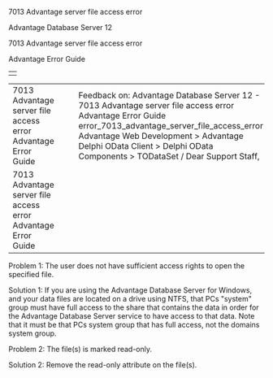 7013 Advantage server file access error




Advantage Database Server 12  

7013 Advantage server file access error

Advantage Error Guide

|  |
| --- |
|  |

|  |  |  |  |  |
| --- | --- | --- | --- | --- |
| 7013 Advantage server file access error  Advantage Error Guide |  |  | Feedback on: Advantage Database Server 12 - 7013 Advantage server file access error Advantage Error Guide error\_7013\_advantage\_server\_file\_access\_error Advantage Web Development > Advantage Delphi OData Client > Delphi OData Components > TODataSet / Dear Support Staff, |  |
| 7013 Advantage server file access error  Advantage Error Guide |  |  |  |  |

Problem 1: The user does not have sufficient access rights to open the specified file.

Solution 1: If you are using the Advantage Database Server for Windows, and your data files are located on a drive using NTFS, that PCs "system" group must have full access to the share that contains the data in order for the Advantage Database Server service to have access to that data. Note that it must be that PCs system group that has full access, not the domains system group.

Problem 2: The file(s) is marked read-only.

Solution 2: Remove the read-only attribute on the file(s).
